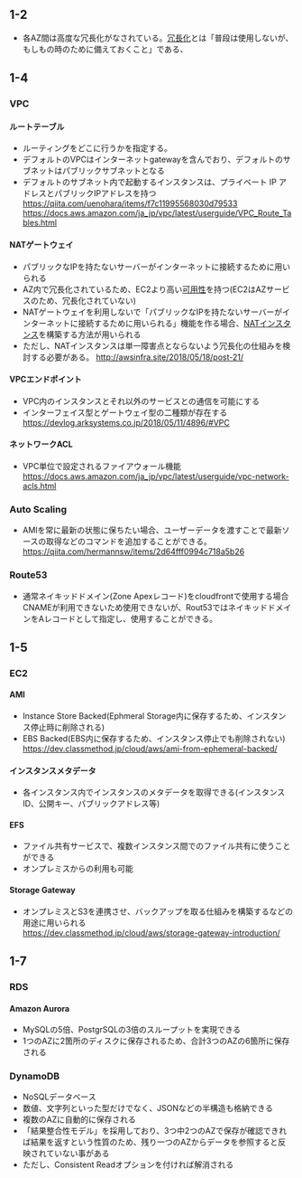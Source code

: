 ## 1-2  
- 各AZ間は高度な冗長化がなされている。[冗長化](https://wa3.i-3-i.info/word1935.html)とは「普段は使用しないが、もしもの時のために備えておくこと」である、

## 1-4  
### VPC
#### ルートテーブル  
- ルーティングをどこに行うかを指定する。
- デフォルトのVPCはインターネットgatewayを含んでおり、デフォルトのサブネットはパブリックサブネットとなる
- デフォルトのサブネット内で起動するインスタンスは、プライベート IP アドレスとパブリックIPアドレスを持つ
https://qiita.com/uenohara/items/f7c11995568030d79533
https://docs.aws.amazon.com/ja_jp/vpc/latest/userguide/VPC_Route_Tables.html

#### NATゲートウェイ  
- パブリックなIPを持たないサーバーがインターネットに接続するために用いられる  
- AZ内で冗長化されているため、EC2より高い[可用性](https://it-trend.jp/words/availability)を持つ(EC2はAZサービスのため、冗長化されていない)
- NATゲートウェイを利用しないで「パブリックなIPを持たないサーバーがインターネットに接続するために用いられる」機能を作る場合、[NATインスタンス](https://qiita.com/predora005/items/81b93d4899bea1b47aca)を構築する方法が用いられる  
- ただし、NATインスタンスは単一障害点とならないよう冗長化の仕組みを検討する必要がある。
http://awsinfra.site/2018/05/18/post-21/  

#### VPCエンドポイント  
- VPC内のインスタンスとそれ以外のサービスとの通信を可能にする  
- インターフェイス型とゲートウェイ型の二種類が存在する  
https://devlog.arksystems.co.jp/2018/05/11/4896/#VPC

#### ネットワークACL
- VPC単位で設定されるファイアウォール機能  
https://docs.aws.amazon.com/ja_jp/vpc/latest/userguide/vpc-network-acls.html

### Auto Scaling
- AMIを常に最新の状態に保ちたい場合、ユーザーデータを渡すことで最新ソースの取得などのコマンドを追加することができる。
https://qiita.com/hermannsw/items/2d64fff0994c718a5b26  

### Route53
- 通常ネイキッドドメイン(Zone Apexレコード)をcloudfrontで使用する場合CNAMEが利用できないため使用できないが、Rout53ではネイキッドドメインをAレコードとして指定し、使用することができる。

## 1-5  
### EC2  
#### AMI  
- Instance Store Backed(Ephmeral Storage内に保存するため、インスタンス停止時に削除される)  
- EBS Backed(EBS内に保存するため、インスタンス停止でも削除されない)  
https://dev.classmethod.jp/cloud/aws/ami-from-ephemeral-backed/

#### インスタンスメタデータ  
- 各インスタンス内でインスタンスのメタデータを取得できる(インスタンスID、公開キー、パブリックアドレス等)  

#### EFS  
- ファイル共有サービスで、複数インスタンス間でのファイル共有に使うことができる
- オンプレミスからの利用も可能

#### Storage Gateway  
- オンプレミスとS3を連携させ、バックアップを取る仕組みを構築するなどの用途に用いられる  
https://dev.classmethod.jp/cloud/aws/storage-gateway-introduction/  

## 1-7  
### RDS  
#### Amazon Aurora  
- MySQLの5倍、PostgrSQLの3倍のスループットを実現できる  
- 1つのAZに2箇所のディスクに保存されるため、合計3つのAZの6箇所に保存される  

### DynamoDB  
- NoSQLデータベース
- 数値、文字列といった型だけでなく、JSONなどの半構造も格納できる  
- 複数のAZに自動的に保存される
- 「結果整合性モデル」を採用しており、3つ中2つのAZで保存が確認できれば結果を返すという性質のため、残り一つのAZからデータを参照すると反映されていない事がある  
- ただし、Consistent Readオプションを付ければ解消される  

